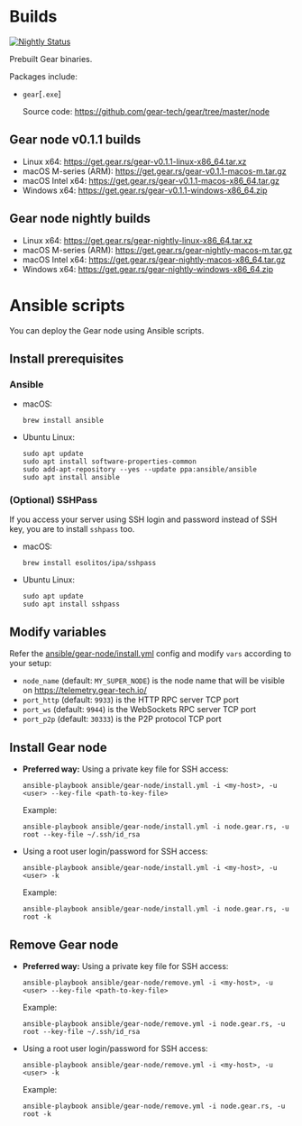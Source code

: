 # Builds

[![Nightly Status](https://github.com/gear-tech/builds/workflows/Nightly/badge.svg)](https://github.com/gear-tech/builds/actions/workflows/nightly.yml?query=branch%3Amaster)

Prebuilt Gear binaries.

Packages include:

- `gear`[`.exe`]

  Source code: https://github.com/gear-tech/gear/tree/master/node

## Gear node v0.1.1 builds

- Linux x64: https://get.gear.rs/gear-v0.1.1-linux-x86_64.tar.xz
- macOS M-series (ARM): https://get.gear.rs/gear-v0.1.1-macos-m.tar.gz
- macOS Intel x64: https://get.gear.rs/gear-v0.1.1-macos-x86_64.tar.gz
- Windows x64: https://get.gear.rs/gear-v0.1.1-windows-x86_64.zip

## Gear node nightly builds

- Linux x64: https://get.gear.rs/gear-nightly-linux-x86_64.tar.xz
- macOS M-series (ARM): https://get.gear.rs/gear-nightly-macos-m.tar.gz
- macOS Intel x64: https://get.gear.rs/gear-nightly-macos-x86_64.tar.gz
- Windows x64: https://get.gear.rs/gear-nightly-windows-x86_64.zip

# Ansible scripts

You can deploy the Gear node using Ansible scripts.

## Install prerequisites

### Ansible

- macOS:

    ```
    brew install ansible
    ```

- Ubuntu Linux:

    ```
    sudo apt update
    sudo apt install software-properties-common
    sudo add-apt-repository --yes --update ppa:ansible/ansible
    sudo apt install ansible
    ```

### (Optional) SSHPass

If you access your server using SSH login and password instead of SSH key, you are to install `sshpass` too.

- macOS:

    ```
    brew install esolitos/ipa/sshpass
    ```

- Ubuntu Linux:

    ```
    sudo apt update
    sudo apt install sshpass
    ```

## Modify variables

Refer the [ansible/gear-node/install.yml](ansible/gear-node/install.yml) config and modify `vars` according to your setup:

- `node_name` (default: `MY_SUPER_NODE`) is the node name that will be visible on https://telemetry.gear-tech.io/
- `port_http` (default: `9933`) is the HTTP RPC server TCP port
- `port_ws` (default: `9944`) is the WebSockets RPC server TCP port
- `port_p2p` (default: `30333`) is the P2P protocol TCP port

## Install Gear node

- **Preferred way:** Using a private key file for SSH access:

    ```
    ansible-playbook ansible/gear-node/install.yml -i <my-host>, -u <user> --key-file <path-to-key-file>
    ```

    Example:

    ```
    ansible-playbook ansible/gear-node/install.yml -i node.gear.rs, -u root --key-file ~/.ssh/id_rsa
    ```

- Using a root user login/password for SSH access:

    ```
    ansible-playbook ansible/gear-node/install.yml -i <my-host>, -u <user> -k
    ```

    Example:

    ```
    ansible-playbook ansible/gear-node/install.yml -i node.gear.rs, -u root -k
    ```

## Remove Gear node

- **Preferred way:** Using a private key file for SSH access:

    ```
    ansible-playbook ansible/gear-node/remove.yml -i <my-host>, -u <user> --key-file <path-to-key-file>
    ```

    Example:

    ```
    ansible-playbook ansible/gear-node/remove.yml -i node.gear.rs, -u root --key-file ~/.ssh/id_rsa
    ```

- Using a root user login/password for SSH access:

    ```
    ansible-playbook ansible/gear-node/remove.yml -i <my-host>, -u <user> -k
    ```

    Example:

    ```
    ansible-playbook ansible/gear-node/remove.yml -i node.gear.rs, -u root -k
    ```

